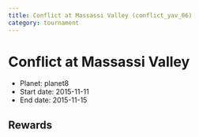 ```yaml
---
title: Conflict at Massassi Valley (conflict_yav_06)
category: tournament
---
```

# Conflict at Massassi Valley

  * Planet: planet8
  * Start date: 2015-11-11
  * End date: 2015-11-15

## Rewards

